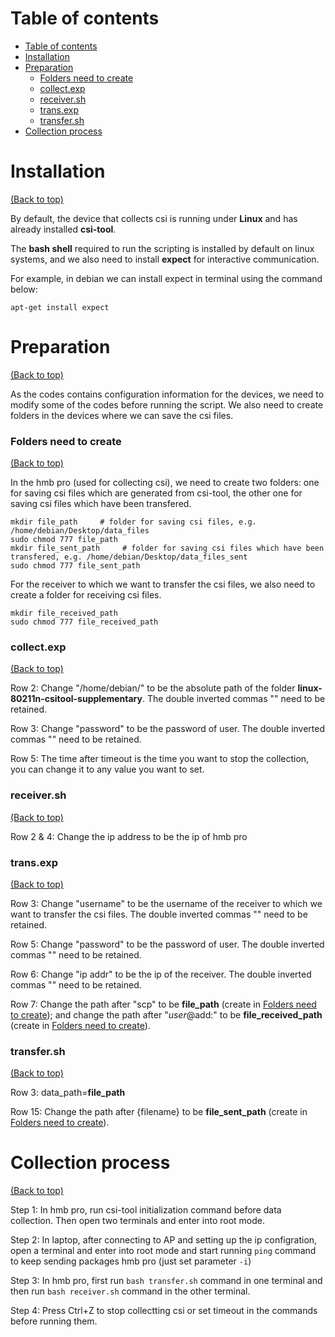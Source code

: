 # Table of contents

- [Table of contents](#table-of-contents)
- [Installation](#installation)
- [Preparation](#preparation)
    - [Folders need to create](#folders-need-to-create)
    - [collect.exp](#collect.exp)
    - [receiver.sh](#receiver.sh)
    - [trans.exp](#trans.exp)
    - [transfer.sh](#transfer.sh)
- [Collection process](#collection-process)


# Installation
[(Back to top)](#table-of-contents)

By default, the device that collects csi is running under **Linux** and has already installed **csi-tool**.

The **bash shell** required to run the scripting is installed by default on linux systems, and we also need to install **expect** for interactive communication.

For example, in debian we can install expect in terminal using the command below:

```apt-get install expect```

# Preparation
[(Back to top)](#table-of-contents)

As the codes contains configuration information for the devices, we need to modify some of the codes before running the script. We also need to create folders in the devices where we can save the csi files.

### Folders need to create
[(Back to top)](#table-of-contents)

In the hmb pro (used for collecting csi), we need to create two folders: one for saving csi files which are generated from csi-tool, the other one for saving csi files which have been transfered.

```
mkdir file_path     # folder for saving csi files, e.g. /home/debian/Desktop/data_files
sudo chmod 777 file_path
mkdir file_sent_path     # folder for saving csi files which have been transfered, e.g. /home/debian/Desktop/data_files_sent
sudo chmod 777 file_sent_path
```

For the receiver to which we want to transfer the csi files, we also need to create a folder for receiving csi files.

```
mkdir file_received_path
sudo chmod 777 file_received_path
```

### collect.exp
[(Back to top)](#table-of-contents)

Row 2: Change "/home/debian/" to be the absolute path of the folder **linux-80211n-csitool-supplementary**. The double inverted commas "" need to be retained.

Row 3: Change "password" to be the password of user. The double inverted commas "" need to be retained.

Row 5: The time after timeout is the time you want to stop the collection, you can change it to any value you want to set.

### receiver.sh
[(Back to top)](#table-of-contents)

Row 2 & 4: Change the ip address to be the ip of hmb pro

### trans.exp
[(Back to top)](#table-of-contents)

Row 3: Change "username" to be the username of the receiver to which we want to transfer the csi files. The double inverted commas "" need to be retained.

Row 5: Change "password" to be the password of user. The double inverted commas "" need to be retained.

Row 6: Change "ip addr" to be the ip of the receiver. The double inverted commas "" need to be retained.

Row 7: Change the path after "scp" to be **file_path** (create in [Folders need to create](#folders-need-to-create)); and change the path after "$user@$add:" to be **file_received_path** (create in [Folders need to create](#folders-need-to-create)).

### transfer.sh
[(Back to top)](#table-of-contents)

Row 3: data_path=**file_path**

Row 15: Change the path after {filename} to be **file_sent_path** (create in [Folders need to create](#folders-need-to-create)).

# Collection process
[(Back to top)](#table-of-contents)

Step 1: In hmb pro, run csi-tool initialization command before data collection. Then open two terminals and enter into root mode.

Step 2: In laptop, after connecting to AP and setting up the ip configration, open a terminal and enter into root mode and start running ```ping``` command to keep sending packages hmb pro (just set parameter ```-i```)

Step 3: In hmb pro, first run ```bash transfer.sh``` command in one terminal and then run ```bash receiver.sh``` command in the other terminal.

Step 4: Press Ctrl+Z to stop collectting csi or set timeout in the commands before running them. 

